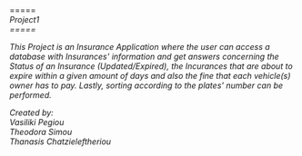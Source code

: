 <br>=====
<br><i>Project1
<br>=====
<p>This Project is an Insurance Application where the user can access a database with Insurances' information and get answers concerning the Status of an Insurance (Updated/Expired), the Incurances that are about to expire within a given amount of days and also the fine that each vehicle(s) owner has to pay. Lastly, sorting according to the plates' number can be performed.  

Created by: 
<br>Vasiliki Pegiou
<br>Theodora Simou 
<br>Thanasis Chatzieleftheriou
